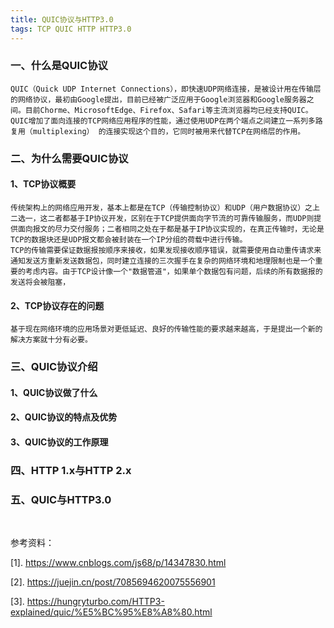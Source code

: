 ```yaml
---
title: QUIC协议与HTTP3.0
tags: TCP QUIC HTTP HTTP3.0
---
```




### 一、什么是QUIC协议

    QUIC（Quick UDP Internet Connections），即快速UDP网络连接，是被设计用在传输层的网络协议，最初由Google提出，目前已经被广泛应用于Google浏览器和Google服务器之间。目前Chorme、MicrosoftEdge、Firefox、Safari等主流浏览器均已经支持QUIC。QUIC增加了面向连接的TCP网络应用程序的性能，通过使用UDP在两个端点之间建立一系列多路复用（multiplexing） 的连接实现这个目的，它同时被用来代替TCP在网络层的作用。

### 二、为什么需要QUIC协议

#### 1、TCP协议概要
    传统架构上的网络应用开发，基本上都是在TCP（传输控制协议）和UDP（用户数据协议）之上二选一，这二者都基于IP协议开发，区别在于TCP提供面向字节流的可靠传输服务，而UDP则提供面向报文的尽力交付服务；二者相同之处在于都是基于IP协议实现的，在真正传输时，无论是TCP的数据块还是UDP报文都会被封装在一个IP分组的荷载中进行传输。
    TCP的传输需要保证数据报按顺序来接收，如果发现接收顺序错误，就需要使用自动重传请求来通知发送方重新发送数据包，同时建立连接的三次握手在复杂的网络环境和地理限制也是一个重要的考虑内容。由于TCP设计像一个"数据管道"，如果单个数据包有问题，后续的所有数据报的发送将会被阻塞，


#### 2、TCP协议存在的问题
    

    基于现在网络环境的应用场景对更低延迟、良好的传输性能的要求越来越高，于是提出一个新的解决方案就十分有必要。

### 三、QUIC协议介绍

#### 1、QUIC协议做了什么



#### 2、QUIC协议的特点及优势



#### 3、QUIC协议的工作原理




### 四、HTTP 1.x与HTTP 2.x






### 五、QUIC与HTTP3.0



<br/>

参考资料：

[1]. https://www.cnblogs.com/js68/p/14347830.html

[2]. https://juejin.cn/post/7085694620075556901

[3]. https://hungryturbo.com/HTTP3-explained/quic/%E5%BC%95%E8%A8%80.html